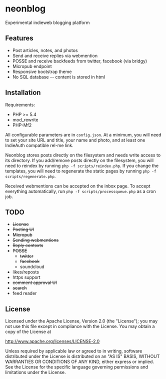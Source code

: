 neonblog
========

Experimental indieweb blogging platform

Features
--------

* Post articles, notes, and photos
* Send and receive replies via webmention
* POSSE and receive backfeeds from twitter, facebook (via bridgy)
* Micropub endpoint
* Responsive bootstrap theme
* No SQL database -- content is stored in html

Installation
------------

Requirements:

* PHP >= 5.4
* mod_rewrite
* PHP-Mf2

All configurable parameters are in `config.json`. At a minimum, you will need to set your site URL and title, your name and photo, and at least one IndieAuth compatible rel-me link.

Neonblog stores posts directly on the filesystem and needs write access to its directory. If you add/remove posts directly on the filesystem, you will need to reindex by running `php -f scripts/reindex.php`. If you change the templates, you will need to regenerate the static pages by running `php -f scripts/regenerate.php`.

Received webmentions can be accepted on the inbox page. To accept everything automatically, run `php -f scripts/processqueue.php` as a cron job.

TODO
----

* ~~License~~
* ~~Posting UI~~
* ~~Micropub~~
* ~~Sending webmentions~~
* ~~Reply contexts~~
* ~~POSSE~~
  * ~~twitter~~
  * ~~facebook~~
  * soundcloud
* likes/reposts
* https support
* ~~comment approval UI~~
* ~~search~~
* feed reader

License
-------

Licensed under the Apache License, Version 2.0 (the "License");
you may not use this file except in compliance with the License.
You may obtain a copy of the License at

http://www.apache.org/licenses/LICENSE-2.0

Unless required by applicable law or agreed to in writing, software
distributed under the License is distributed on an "AS IS" BASIS,
WITHOUT WARRANTIES OR CONDITIONS OF ANY KIND, either express or implied.
See the License for the specific language governing permissions and
limitations under the License.
